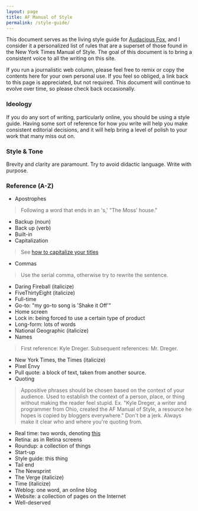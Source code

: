 ```yaml
---
layout: page
title: AF Manual of Style
permalink: /style-guide/
---
```

This document serves as the living style guide for [Audacious Fox](http://audaciousfox.com), and I consider it a personalized list of rules that are a superset of those found in the New York Times Manual of Style. The goal of this document is to bring a consistent voice to all the writing on this site.

If you run a journalistic web column, please feel free to remix or copy the contents here for your own personal use. If you feel so obliged, a link back to this page is appreciated, but not required. This document will continue to evolve over time, so please check back occasionally.

### Ideology

If you do any sort of writing, particularly online, you should be using a style guide. Having some sort of reference for how _you_ write will help you make consistent editorial decisions, and it will help bring a level of polish to your work that many miss out on.

### Style & Tone

Brevity and clarity are paramount. Try to avoid didactic language. Write with purpose. 

### Reference (A-Z)

- Apostrophes

> Following a word that ends in an 's,' "The Moss' house."

- Backup (noun)
- Back up (verb)
- Built-in
- Capitalization

> See [how to capitalize your titles](http://titlecapitalization.com)

- Commas

> Use the serial comma, otherwise try to rewrite the sentence. 

- Daring Fireball (italicize)
- FiveThirtyEight (italicize)
- Full-time
- Go-to: "my go-to song is 'Shake it Off'"
- Home screen
- Lock in: being forced to use a certain type of product
- Long-form: lots of words
- National Geographic (italicize)
- Names

> First reference: Kyle Dreger. Subsequent references: Mr. Dreger. 

- New York Times, the Times (italicize)
- Pixel Envy
- Pull quote: a block of text, taken from another source.
- Quoting

> Appositive phrases should be chosen based on the context of your audience. Used to establish the context of a person, place, or thing without making the reader feel stupid. Ex. "Kyle Dreger, a writer and programmer from Ohio, created the AF Manual of Style, a resource he hopes is copied by bloggers everywhere." Don't be a jerk. Always make it clear who and where you're quoting from.

- Real time: two words, denoting [this](https://en.wikipedia.org/wiki/Real-time)
- Retina: as in Retina screens
- Roundup: a collection of things
- Start-up
- Style guide: this thing
- Tail end
- The Newsprint
- The Verge (italicize)
- Time (italicize)
- Weblog: one word, an online blog
- Website: a collection of pages on the Internet
- Well-deserved
